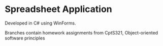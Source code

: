 # Spreadsheet Application

Developed in C# using WinForms.

Branches contain homework assignments from CptS321, Object-oriented software principles
